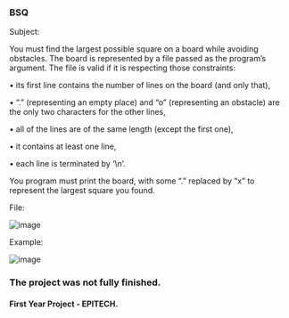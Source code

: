 ### BSQ


Subject:

You must find the largest possible square on a board while avoiding obstacles.
The board is represented by a file passed as the program’s argument. The file is valid if it is respecting those
constraints:

• its first line contains the number of lines on the board (and only that),

• “.” (representing an empty place) and “o” (representing an obstacle) are the only two characters for the
other lines,

• all of the lines are of the same length (except the first one),

• it contains at least one line,

• each line is terminated by ‘\n’.

You program must print the board, with some “.” replaced by “x” to represent the largest square you found.


File:

![image](https://user-images.githubusercontent.com/65818912/158601721-ada5a402-24b6-4c85-9783-31206d13c68d.png)

Example:

![image](https://user-images.githubusercontent.com/65818912/158601883-da76e385-808a-47b7-8eef-92d925ab369b.png)

### The project was not fully finished.
#### First Year Project - EPITECH.
